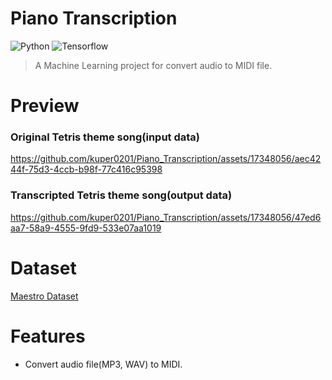 # Piano Transcription
![Python](https://img.shields.io/badge/Python3-3776AB?style=for-the-badge&logo=Python&logoColor=white) ![Tensorflow](https://img.shields.io/badge/Tensorflow-FF6F00?style=for-the-badge&logo=Tensorflow&logoColor=white)

> A Machine Learning project for convert audio to MIDI file.

# Preview

### Original Tetris theme song(input data)
https://github.com/kuper0201/Piano_Transcription/assets/17348056/aec4244f-75d3-4ccb-b98f-77c416c95398

### Transcripted Tetris theme song(output data)
https://github.com/kuper0201/Piano_Transcription/assets/17348056/47ed6aa7-58a9-4555-9fd9-533e07aa1019

# Dataset

[Maestro Dataset](https://magenta.tensorflow.org/datasets/maestro)

# Features
- Convert audio file(MP3, WAV) to MIDI.
